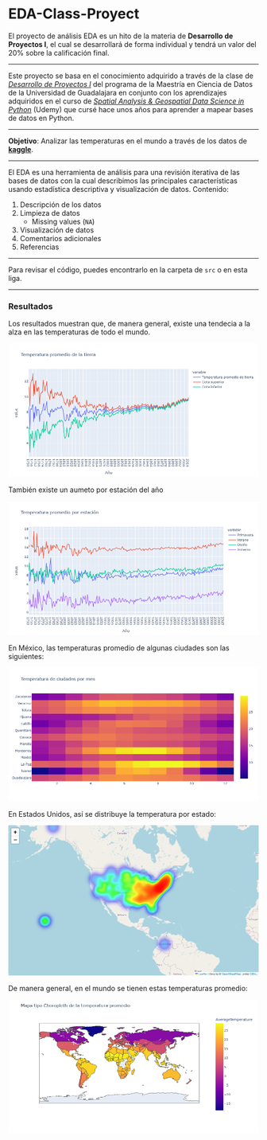 # EDA-Class-Proyect

El proyecto de análisis EDA es un hito de la materia de **Desarrollo de Proyectos I**, el cual se desarrollará de forma individual y tendrá un valor del 20% sobre la calificación final.

----

Este proyecto se basa en el conocimiento adquirido a través de la clase de [_Desarrollo de Proyectos I_](https://github.com/vcuspinera/UDG_MCD_Project_Dev_I) del programa de la Maestría en Ciencia de Datos de la Universidad de Guadalajara en conjunto con los aprendizajes adquiridos en el curso de [_Spatial Analysis & Geospatial Data Science in Python_](https://www.udemy.com/course/spatial-data-science-in-python/) (Udemy) que cursé hace unos años para aprender a mapear bases de datos en Python.

----

**Objetivo**: Analizar las temperaturas en el mundo a través de los datos de [**kaggle**](https://www.kaggle.com/datasets/berkeleyearth/climate-change-earth-surface-temperature-data/data).

----

El EDA es una herramienta de análisis para una revisión iterativa de las bases de datos con la cual describimos las principales características usando estadística descriptiva y visualización de datos.
Contenido:

1. Descripción de los datos
2. Limpieza de datos
    * Missing values (`NA`)
3. Visualización de datos
4. Comentarios adicionales
5. Referencias

----

Para revisar el código, puedes encontrarlo en la carpeta de `src` o en esta liga.

----

### Resultados

Los resultados muestran que, de manera general, existe una tendecia a la alza en las temperaturas de todo el mundo.

![](https://github.com/disita/EDA-Class-Proyect/blob/main/results/temperaturas.png)

También existe un aumeto por estación del año

![](https://github.com/disita/EDA-Class-Proyect/blob/main/results/temperaturas_por_estacion.png)

En México, las temperaturas promedio de algunas ciudades son las siguientes:

![](https://github.com/disita/EDA-Class-Proyect/blob/main/results/temp_mex_mes.png)

En Estados Unidos, así se distribuye la temperatura por estado:

![](https://github.com/disita/EDA-Class-Proyect/blob/main/results/temp_usa.png)

De manera general, en el mundo se tienen estas temperaturas promedio:

![](https://github.com/disita/EDA-Class-Proyect/blob/main/results/temperaturas_por_pais.png)
